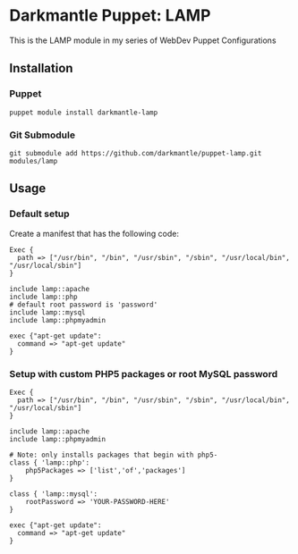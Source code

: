 # Darkmantle Puppet: LAMP #

This is the LAMP module in my series of WebDev Puppet Configurations

## Installation

### Puppet

`puppet module install darkmantle-lamp`

### Git Submodule

`git submodule add https://github.com/darkmantle/puppet-lamp.git modules/lamp`


## Usage

### Default setup
Create a manifest that has the following code:

```puppet
Exec {
  path => ["/usr/bin", "/bin", "/usr/sbin", "/sbin", "/usr/local/bin", "/usr/local/sbin"]
}

include lamp::apache
include lamp::php
# default root password is 'password'
include lamp::mysql
include lamp::phpmyadmin

exec {"apt-get update":
  command => "apt-get update"
}
```

### Setup with custom PHP5 packages or root MySQL password

```puppet
Exec {
  path => ["/usr/bin", "/bin", "/usr/sbin", "/sbin", "/usr/local/bin", "/usr/local/sbin"]
}

include lamp::apache
include lamp::phpmyadmin

# Note: only installs packages that begin with php5-
class { 'lamp::php':
    php5Packages => ['list','of','packages']
}

class { 'lamp::mysql':
    rootPassword => 'YOUR-PASSWORD-HERE'
}

exec {"apt-get update":
  command => "apt-get update"
}
```